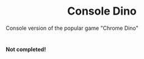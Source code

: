 <h1 align="center">
	Console Dino
</h1>
<palign="center">
  Console version of the popular game "Chrome Dino"
<p/>
  
# 
  __Not completed!__
